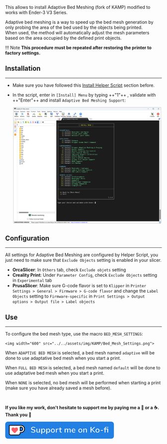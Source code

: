 This allows to install Adaptive Bed Meshing (fork of KAMP) modified to works with Ender-3 V3 Series.

Adaptive bed meshing is a way to speed up the bed mesh generation by only probing the area of the bed used by the objects being printed.<br />
When used, the method will automatically adjust the mesh parameters based on the area occupied by the defined print objects. 

!!! Note
    **This procedure must be repeated after restoring the printer to factory settings.**

## Installation
<hr>

- Make sure you have followed this <a href="../../helper-script/helper-script-installation">Install Helper Script</a> section before.

- In the script, enter in `[Install] Menu` by typing ++"1"++ , validate with ++"Enter"++ and install `Adaptive Bed Meshing Support`:

    <img width="900" src="../../assets/img/Creality-Helper-Script/Install_Menu.png">


## Configuration
<hr>

All settings for Adaptive Bed Meshing are configured by Helper Script, you just need to make sure that `Exclude Objects` setting is enabled in your slicer.

  - **OrcaSlicer**: In `Others` tab, check `Exclude objets` setting
  - **Creality Print**: Under `Parameter Config`, check `Exclude Objects` setting in `Experimental` tab
  - **PrusaSlicer**: Make sure G-code flavor is set to `Klipper` in `Printer Settings > General > Firmware > G-code flavor` and change the `Label Objects` setting to `Firmware-specific` in `Print Settings > Output options > Output file > Label objects`

## Use
<hr>

To configure the bed mesh type, use the macro `BED_MESH_SETTINGS`:

    <img width="600" src="../../assets/img/KAMP/Bed_Mesh_Settings.png">

When `ADAPTIVE BED MESH` is selected, a bed mesh named `adaptive` will be done to use adaptative bed mesh when you start a print.

When `FULL BED MESH` is selected, a bed mesh named `default` will be done to use adaptative bed mesh when you start a print.

When `NONE` is selected, no bed mesh will be performed when starting a print (make sure you have already saved a mesh before).

<br />

**If you like my work, don't hesitate to support me by paying me a 🍺 or a ☕. Thank you 🙂**

<a href="https://ko-fi.com/guilouz" target="_blank"><img width="350" src="../../assets/img/home/Ko-fi.png"></a>
